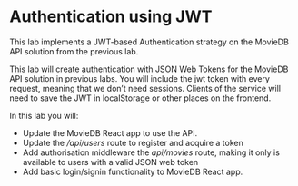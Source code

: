 # Authentication using JWT

This lab implements a JWT-based Authentication strategy on the MovieDB API solution from the previous lab.

This lab will create authentication with JSON Web Tokens for the MovieDB API solution in previous labs. You will include the jwt token with every request, meaning that we don’t need sessions. Clients of the service will need to save the JWT in localStorage or other places on the frontend.

In this lab you will:

+ Update the MovieDB React app to use the API.
+ Update the */api/users* route to register and acquire a token
+ Add authorisation middleware the *api/movies* route, making it only is available to users with a valid JSON web token
+ Add basic login/signin functionality to MovieDB React app.

